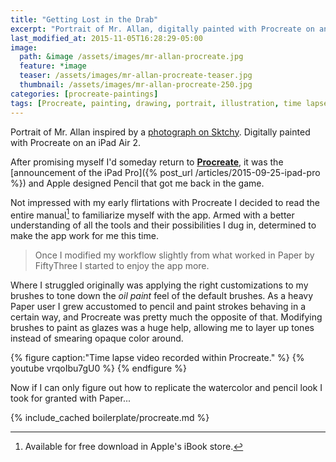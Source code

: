 ```yaml
---
title: "Getting Lost in the Drab"
excerpt: "Portrait of Mr. Allan, digitally painted with Procreate on an iPad."
last_modified_at: 2015-11-05T16:28:29-05:00
image: 
  path: &image /assets/images/mr-allan-procreate.jpg
  feature: *image
  teaser: /assets/images/mr-allan-procreate-teaser.jpg
  thumbnail: /assets/images/mr-allan-procreate-250.jpg
categories: [procreate-paintings]
tags: [Procreate, painting, drawing, portrait, illustration, time lapse, Sktchy]
---
```


Portrait of Mr. Allan inspired by a [photograph on Sktchy](http://sktchy.com/OgixZC ). Digitally painted with Procreate on an iPad Air 2. 

After promising myself I'd someday return to [**Procreate**](http://procreate.si/), it was the [announcement of the iPad Pro]({% post_url /articles/2015-09-25-ipad-pro %}) and Apple designed Pencil that got me back in the game. 

Not impressed with my early flirtations with Procreate I decided to read the entire manual[^manual] to familiarize myself with the app. Armed with a better understanding of all the tools and their possibilities I dug in, determined to make the app work for me this time.

[^manual]: Available for free download in Apple's iBook store.

<blockquote>
  <p>Once I modified my workflow slightly from what worked in Paper by FiftyThree I started to enjoy the app more.</p>
</blockquote>

Where I struggled originally was applying the right customizations to my brushes to tone down the *oil paint* feel of the default brushes. As a heavy Paper user I grew accustomed to pencil and paint strokes behaving in a certain way, and Procreate was pretty much the opposite of that. Modifying brushes to paint as glazes was a huge help, allowing me to layer up tones instead of smearing opaque color around.

{% figure caption:"Time lapse video recorded within Procreate." %}
{% youtube vrqoIbu7gU0 %}
{% endfigure %}

Now if I can only figure out how to replicate the watercolor and pencil look I took for granted with Paper...

{% include_cached boilerplate/procreate.md %}
